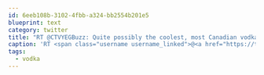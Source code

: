 ```yaml
---
id: 6eeb108b-3102-4fbb-a324-bb2554b201e5
blueprint: text
category: twitter
title: "RT @CTVYEGBuzz: Quite possibly the coolest, most Canadian vodka container ever. @HighStickVodka's in the house! #yeg #vodka https://t.co/IX…"
caption: 'RT <span class="username username_linked">@<a href="https://twitter.com/CTVYEGBuzz" title="CTV YEG Buzz">CTVYEGBuzz</a></span>: Quite possibly the coolest, most Canadian vodka container ever. <span class="username username_linked">@<a href="https://twitter.com/HighStickVodka" title="High Stick Vodka">HighStickVodka</a></span>''s in the house! <span class="hashtag hashtag_local">#<a href="http://tweettemp.darylchymko.ca/?tag=yeg">yeg</a> <span class="hashtag hashtag_local">#<a href="http://tweettemp.darylchymko.ca/?tag=vodka">vodka</a> https://t.co/IX…'
tags:
  - vodka
---
```

